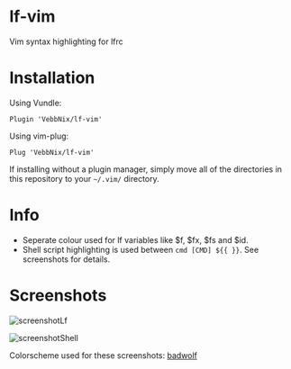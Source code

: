 # lf-vim
Vim syntax highlighting for lfrc

# Installation
Using Vundle:
```
Plugin 'VebbNix/lf-vim'
```
Using vim-plug:
```
Plug 'VebbNix/lf-vim'
```
If installing without a plugin manager, simply move all of the directories in this repository to your `~/.vim/` directory.

# Info
+ Seperate colour used for lf variables like $f, $fx, $fs and $id.
+ Shell script highlighting is used between `cmd [CMD] ${{ }}`.
See screenshots for details.

# Screenshots
![screenshotLf](https://i.imgur.com/jdQU7nB.png)

![screenshotShell](https://i.imgur.com/ReZoGj9.png)

Colorscheme used for these screenshots: [badwolf](https://github.com/sjl/badwolf "badwolf on github")
